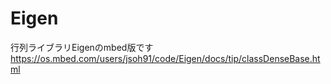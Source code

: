 # Eigen

行列ライブラリEigenのmbed版です
https://os.mbed.com/users/jsoh91/code/Eigen/docs/tip/classDenseBase.html

